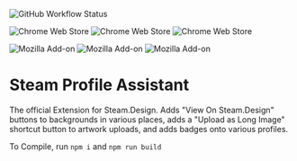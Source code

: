 ![GitHub Workflow Status](https://img.shields.io/github/workflow/status/sapic/steam-design-extension/Steam%20Profile%20Assistant%20Auto%20Upload)

![Chrome Web Store](https://img.shields.io/chrome-web-store/v/mjmabgdoainclinjecbkdancpamdiaih) ![Chrome Web Store](https://img.shields.io/chrome-web-store/users/mjmabgdoainclinjecbkdancpamdiaih) ![Chrome Web Store](https://img.shields.io/chrome-web-store/rating/mjmabgdoainclinjecbkdancpamdiaih)

![Mozilla Add-on](https://img.shields.io/amo/v/steam-design-buttons) ![Mozilla Add-on](https://img.shields.io/amo/users/steam-design-buttons) ![Mozilla Add-on](https://img.shields.io/amo/rating/steam-design-buttons)

# Steam Profile Assistant
The official Extension for Steam.Design. Adds "View On Steam.Design" buttons to backgrounds in various places, adds a "Upload as Long Image" shortcut button to artwork uploads, and adds badges onto various profiles.

To Compile, run `npm i` and `npm run build`
